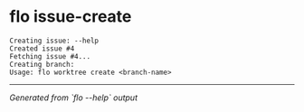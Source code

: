 # flo issue-create

```
Creating issue: --help
Created issue #4
Fetching issue #4...
Creating branch: 
Usage: flo worktree create <branch-name>
```

---
*Generated from \`flo --help\` output*
